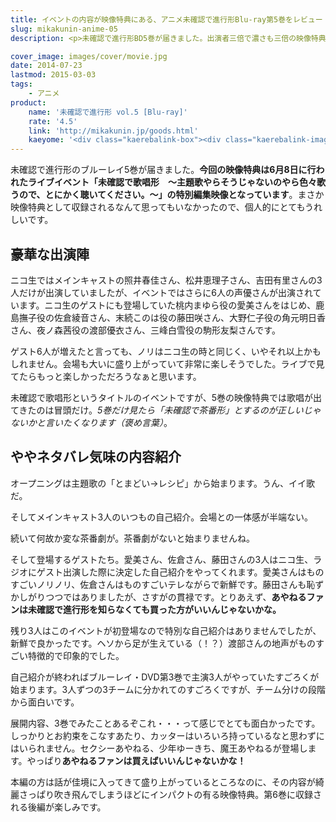 ```yaml
---
title: イベントの内容が映像特典にある、アニメ未確認で進行形Blu-ray第5巻をレビュー
slug: mikakunin-anime-05
description: <p>未確認で進行形BD5巻が届きました。出演者三倍で濃さも三倍の映像特典が見どころです。映像特典は6月8日に行われた「未確認で歌唱形」というイベントの特別編集映像が収録されており、非常に見応えのある内容となっています。</p>

cover_image: images/cover/movie.jpg
date: 2014-07-23
lastmod: 2015-03-03
tags: 
    - アニメ
product:
    name: '未確認で進行形 vol.5 [Blu-ray]'
    rate: '4.5'
    link: 'http://mikakunin.jp/goods.html'
    kaeyome: '<div class="kaerebalink-box"><div class="kaerebalink-image"><a href="http://www.amazon.co.jp/exec/obidos/ASIN/B00HRQJSTY/illusionspace-22/ref=nosim/" rel="nofollow" target="_blank"><img src="http://ecx.images-amazon.com/images/I/51yTyyTuHrL._SL160_.jpg" style="border: none;" /></a></div><div class="kaerebalink-info"><div class="kaerebalink-name"><a href="http://www.amazon.co.jp/exec/obidos/ASIN/B00HRQJSTY/illusionspace-22/ref=nosim/" rel="nofollow" target="_blank">未確認で進行形 vol.5 (初回生産限定版) [Blu-ray]</a><div class="kaerebalink-powered-date">posted with <a href="http://kaereba.com" rel="nofollow" target="_blank">カエレバ</a></div></div><div class="kaerebalink-detail">照井春佳 東宝 2014-07-16    </div><div class="kaerebalink-link1"><div class="shoplinkamazon"><a href="http://www.amazon.co.jp/gp/search?keywords=%96%A2%8Am%94F%82%C5%90i%8Ds%8C%60%20vol.5%20Blu-ray&__mk_ja_JP=%83J%83%5E%83J%83i&tag=illusionspace-22" rel="nofollow" target="_blank" title="アマゾン" >Amazonで購入</a></div><div class="shoplinkrakuten"><a href="http://hb.afl.rakuten.co.jp/hgc/0e95387f.f2aef20d.0e953880.25e412bd/?pc=http%3A%2F%2Fsearch.rakuten.co.jp%2Fsearch%2Fmall%2F%25E6%259C%25AA%25E7%25A2%25BA%25E8%25AA%258D%25E3%2581%25A7%25E9%2580%25B2%25E8%25A1%258C%25E5%25BD%25A2%2520vol.5%2520Blu-ray%2F-%2Ff.1-p.1-s.1-sf.0-st.A-v.2%3Fx%3D0%26scid%3Daf_ich_link_urltxt%26m%3Dhttp%3A%2F%2Fm.rakuten.co.jp%2F" rel="nofollow" target="_blank" title="楽天市場" >楽天市場で購入</a></div></div></div><div class="booklink-footer" style="clear: left"></div></div>'
---
```


<p>未確認で進行形のブルーレイ5巻が届きました。<strong>今回の映像特典は6月8日に行われたライブイベント「未確認で歌唱形　〜主題歌やらそうじゃないのやら色々歌うので、とにかく聴いてください。〜」の特別編集映像となっています</strong>。まさか映像特典として収録されるなんて思ってもいなかったので、個人的にとてもうれしいです。</p>
<h2>豪華な出演陣</h2>
<p>ニコ生ではメインキャストの照井春佳さん、松井恵理子さん、吉田有里さんの3人だけが出演していましたが、イベントではさらに6人の声優さんが出演されています。ニコ生のゲストにも登場していた桃内まゆら役の愛美さんをはじめ、鹿島撫子役の佐倉綾音さん、末続このは役の藤田咲さん、大野仁子役の角元明日香さん、夜ノ森茜役の渡部優衣さん、三峰白雪役の駒形友梨さんです。</p>
<p>ゲスト6人が増えたと言っても、ノリはニコ生の時と同じく、いやそれ以上かもしれません。会場も大いに盛り上がっていて非常に楽しそうでした。ライブで見てたらもっと楽しかっただろうなぁと思います。</p>
<p>未確認で歌唱形というタイトルのイベントですが、5巻の映像特典では歌唱が出てきたのは冒頭だけ。<em>5巻だけ見たら「未確認で茶番形」とするのが正しいじゃないかと言いたくなります（褒め言葉）</em>。</p>
<h2>ややネタバレ気味の内容紹介</h2>
<p>オープニングは主題歌の「とまどい→レシピ」から始まります。うん、イイ歌だ。</p>
<p>そしてメインキャスト3人のいつもの自己紹介。会場との一体感が半端ない。</p>
<p>続いて何故か変な茶番劇が。茶番劇がないと始まりませんね。</p>
<p>そして登場するゲストたち。愛美さん、佐倉さん、藤田さんの3人はニコ生、ラジオにゲスト出演した際に決定した自己紹介をやってくれます。愛美さんはものすごいノリノリ、佐倉さんはものすごいテレながらで新鮮です。藤田さんも恥ずかしがりつつではありましたが、さすがの貫禄です。とりあえず、<strong>あやねるファンは未確認で進行形を知らなくても買った方がいいんじゃないかな。</strong></p>
<p>残り3人はこのイベントが初登場なので特別な自己紹介はありませんでしたが、新鮮で良かったです。ヘソから足が生えている（！？）渡部さんの地声がものすごい特徴的で印象的でした。</p>
<p>自己紹介が終わればブルーレイ・DVD第3巻で主演3人がやっていたすごろくが始まります。3人ずつの3チームに分かれてのすごろくですが、チーム分けの段階から面白いです。</p>
<p>展開内容、3巻でみたことあるぞこれ・・・って感じでとても面白かったです。しっかりとお約束をこなすあたり、カッターはいろいろ持っているなと思わずにはいられません。セクシーあやねる、少年ゆーきち、魔王あやねるが登場します。やっぱり<strong>あやねるファンは買えばいいんじゃないかな！</strong></p>
<p>本編の方は話が佳境に入ってきて盛り上がっているところなのに、その内容が綺麗さっぱり吹き飛んでしまうほどにインパクトの有る映像特典。第6巻に収録される後編が楽しみです。</p>

  